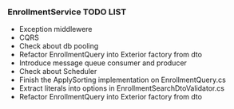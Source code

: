### EnrollmentService TODO LIST

- Exception middlewere
- CQRS
- Check about db pooling
- Refactor EnrollmentQuery into Exterior factory from dto
- Introduce message queue consumer and producer
- Check about Scheduler
- Finish the ApplySorting implementation on EnrollmentQuery.cs
- Extract literals into options in EnrollmentSearchDtoValidator.cs
- Refactor EnrollmentQuery into Exterior factory from dto
